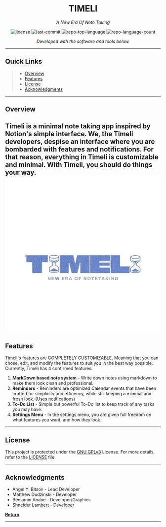 
<p align="center">
    <h1 align="center">TIMELI</h1>
</p>
<p align="center">
    <em>A New Era Of Note Taking</em>
</p>
<p align="center">
	<img src="https://img.shields.io/github/license/Fxll3n/Timeli?style=flat&color=0080ff" alt="license">
	<img src="https://img.shields.io/github/last-commit/Fxll3n/Timeli?style=flat&logo=git&logoColor=white&color=0080ff" alt="last-commit">
	<img src="https://img.shields.io/github/languages/top/Fxll3n/Timeli?style=flat&color=0080ff" alt="repo-top-language">
	<img src="https://img.shields.io/github/languages/count/Fxll3n/Timeli?style=flat&color=0080ff" alt="repo-language-count">
<p>
<p align="center">
		<em>Developed with the software and tools below.</em>
		
	
</p>
<p align="center">
	</p>
<hr>

##  Quick Links

> - [ Overview](#-overview)
> - [ Features](#-features)
> - [ License](#-license)
> - [ Acknowledgments](#-acknowledgments)

---

##  Overview

Timeli is a minimal note taking app inspired by Notion's simple interface. We, the Timeli developers, despise an interface where you are bombarded with features and notifications.
For that reason, everything in Timeli is customizable and minimal. With Timeli, you should do things your way.
![logo](TimeliLogoPNG.png)
---

##  Features

Timeli's features are COMPLETELY CUSTOMIZABLE. Meaning that you can chose, edit, and modify the features to suit you in the best way possible. Currently, Timeli has 4 confirmed features:
1. **MarkDown based note system** - Write down notes using markdown to make them look clean and professional.
2. **Reminders** - Reminders are optimized Calendar events that have been crafted for simplicity and efficency, while still keeping a minimal and fresh look. (Uses notifications)
3. **To-Do List** - Simple but powerful To-Do list to keep track of any tasks you may have. 
4. **Settings Menu** - In the settings menu, you are given full freedom on what features you want, and how they look.
---

##  License

This project is protected under the [GNU GPLv3](https://choosealicense.com/licenses/gpl-3.0/) License. For more details, refer to the [LICENSE](https://github.com/Fxll3n/Timeli/blob/main/LICENSE) file.

---

##  Acknowledgments

- Angel Y. Bitsov - Lead Developer
- Matthew Dudzinski - Developer
- Benjamin Anabe - Developer/Graphics
- Shneider Lambert - Developer

[**Return**](#-quick-links)

---

